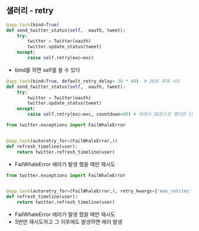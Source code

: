 ## 샐러리 - retry
```python
@app.task(bind=True) 
def send_twitter_status(self,  oauth, tweet):
    try:
        twitter = Twitter(oauth)
        twitter.update_status(tweet)
    except:
        raise self.retry(exc=exc)
```
- bind를 하면 self를 쓸 수 있다

```python
@app.task(bind=True, default_retry_delay= 30 * 60)  # 30분 후에 시도
def send_twitter_status(self,  oauth, tweet):
    try:
        twitter = Twitter(oauth)
        twitter.update_status(tweet)
    except:
        raise self.retry(exc=exc, countdown=60) # 위에서 30분으로 헀지만 1분으로 바꿀수 있다
```

```python
from twitter.exceptions import FailWhaleError


@app.task(autoretry_for=(FailWhaleError,))
def refresh_timeline(user):
    return twitter.refresh_timeline(user)
```
- FailWhaleError 에러가 발생 했을 때만 재시도

```python
from twitter.exceptions import FailWhaleError


@app.task(autoretry_for=(FailWhaleError,), retry_kwargs={'mas_retries':5})
def refresh_timeline(user):
    return twitter.refresh_timeline(user)
```
- FailWhaleError 에러가 발생 했을 때만 재시도
- 5번만 재시도하고 그 이후에도 발생하면 에러 발생